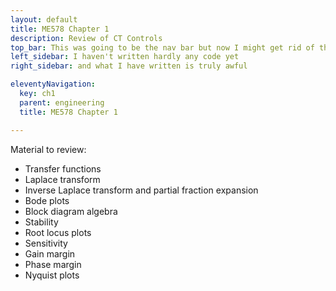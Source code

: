 ```yaml
---
layout: default
title: ME578 Chapter 1
description: Review of CT Controls
top_bar: This was going to be the nav bar but now I might get rid of this lol.
left_sidebar: I haven't written hardly any code yet
right_sidebar: and what I have written is truly awful

eleventyNavigation:
  key: ch1
  parent: engineering
  title: ME578 Chapter 1

---
```


Material to review:
- Transfer functions
- Laplace transform
- Inverse Laplace transform and partial fraction expansion
- Bode plots
- Block diagram algebra
- Stability
- Root locus plots
- Sensitivity
- Gain margin
- Phase margin
- Nyquist plots

